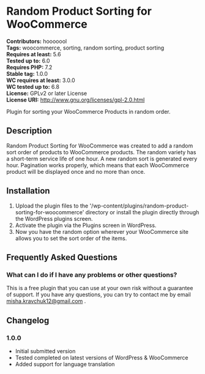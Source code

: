 # Random Product Sorting for WooCommerce

**Contributors:** hooooool \
**Tags:** woocommerce, sorting, random sorting, product sorting \
**Requires at least:** 5.6 \
**Tested up to:** 6.0 \
**Requires PHP:** 7.2 \
**Stable tag:** 1.0.0 \
**WC requires at least:** 3.0.0 \
**WC tested up to:** 6.8 \
**License:** GPLv2 or later License \
**License URI:** http://www.gnu.org/licenses/gpl-2.0.html

Plugin for sorting your WooCommerce Products in random order. 

## Description

Random Product Sorting for WooCommerce was created to add a random sort order of products to WooCommerce products. The random variety has a short-term service life of one hour. A new random sort is generated every hour. Pagination works properly, which means that each WooCommerce product will be displayed once and no more than once.

## Installation

1. Upload the plugin files to the \'/wp-content/plugins/random-product-sorting-for-woocommerce\' directory or install the plugin directly through the WordPress plugins screen.
2. Activate the plugin via the Plugins screen in WordPress.
3. Now you have the random option wherever your WooCommerce site allows you to set the sort order of the items.

## Frequently Asked Questions

### What can I do if I have any problems or other questions?

This is a free plugin that you can use at your own risk without a guarantee of support. If you have any questions, you can try to contact me by email misha.kravchuk12@gmail.com .


## Changelog

### 1.0.0
* Initial submitted version
* Tested completed on latest versions of WordPress & WooCommerce
* Added support for language translation
